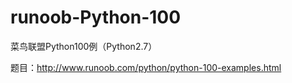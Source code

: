 # runoob-Python-100
菜鸟联盟Python100例（Python2.7）

题目：http://www.runoob.com/python/python-100-examples.html
